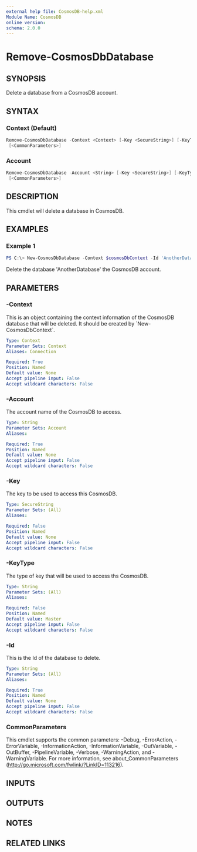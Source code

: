 ```yaml
---
external help file: CosmosDB-help.xml
Module Name: CosmosDB
online version:
schema: 2.0.0
---
```


# Remove-CosmosDbDatabase

## SYNOPSIS

Delete a database from a CosmosDB account.

## SYNTAX

### Context (Default)

```powershell
Remove-CosmosDbDatabase -Context <Context> [-Key <SecureString>] [-KeyType <String>] -Id <String>
 [<CommonParameters>]
```

### Account

```powershell
Remove-CosmosDbDatabase -Account <String> [-Key <SecureString>] [-KeyType <String>] -Id <String>
 [<CommonParameters>]
```

## DESCRIPTION

This cmdlet will delete a database in CosmosDB.

## EXAMPLES

### Example 1

```powershell
PS C:\> New-CosmosDbDatabase -Context $cosmosDbContext -Id 'AnotherDatabase'
```

Delete the database 'AnotherDatabase' the CosmosDB account.

## PARAMETERS

### -Context

This is an object containing the context information of the CosmosDB database
that will be deleted. It should be created by \`New-CosmosDbContext\`.

```yaml
Type: Context
Parameter Sets: Context
Aliases: Connection

Required: True
Position: Named
Default value: None
Accept pipeline input: False
Accept wildcard characters: False
```

### -Account

The account name of the CosmosDB to access.

```yaml
Type: String
Parameter Sets: Account
Aliases:

Required: True
Position: Named
Default value: None
Accept pipeline input: False
Accept wildcard characters: False
```

### -Key

The key to be used to access this CosmosDB.

```yaml
Type: SecureString
Parameter Sets: (All)
Aliases:

Required: False
Position: Named
Default value: None
Accept pipeline input: False
Accept wildcard characters: False
```

### -KeyType

The type of key that will be used to access ths CosmosDB.

```yaml
Type: String
Parameter Sets: (All)
Aliases:

Required: False
Position: Named
Default value: Master
Accept pipeline input: False
Accept wildcard characters: False
```

### -Id

This is the Id of the database to delete.

```yaml
Type: String
Parameter Sets: (All)
Aliases:

Required: True
Position: Named
Default value: None
Accept pipeline input: False
Accept wildcard characters: False
```

### CommonParameters

This cmdlet supports the common parameters: -Debug, -ErrorAction, -ErrorVariable, -InformationAction, -InformationVariable, -OutVariable, -OutBuffer, -PipelineVariable, -Verbose, -WarningAction, and -WarningVariable.
For more information, see about_CommonParameters (http://go.microsoft.com/fwlink/?LinkID=113216).

## INPUTS

## OUTPUTS

## NOTES

## RELATED LINKS
